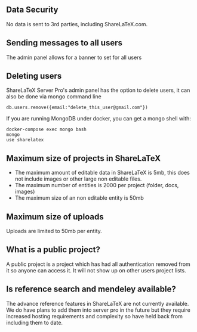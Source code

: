 ## Data Security
No data is sent to 3rd parties, including ShareLaTeX.com.

## Sending messages to all users
The admin panel allows for a banner to set for all users

## Deleting users
ShareLaTeX Server Pro's admin panel has the option to delete users, it can also be done via mongo command line

`db.users.remove({email:"delete_this_user@gmail.com"})`

If you are running MongoDB under docker, you can get a mongo shell with:
```
docker-compose exec mongo bash
mongo
use sharelatex
```

## Maximum size of projects in ShareLaTeX
* The maximum amount of editable data in ShareLaTeX is 5mb, this does not include images or other large non editable files.
* The maximum number of entities is 2000 per project (folder, docs, images)
* The maximum size of an non editable entity is 50mb

## Maximum size of uploads
Uploads are limited to 50mb per entity.

## What is a public project?
A public project is a project which has had all authentication removed from it so anyone can access it. It will not show up on other users project lists.

## Is reference search and mendeley available?
The advance reference features  in ShareLaTeX are not currently available. We do have plans to add them into server pro in the future but they require increased hosting requirements and complexity so have held back from including them to date.